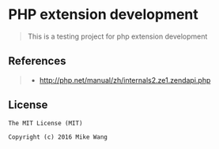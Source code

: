 # PHP extension development

> This is a testing project for php extension development


## References
> - http://php.net/manual/zh/internals2.ze1.zendapi.php


## License

```
The MIT License (MIT)

Copyright (c) 2016 Mike Wang
```
